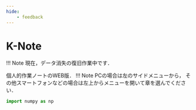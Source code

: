 ```yaml
---
hide:
    - feedback
---
```


# K-Note
!!! Note
    現在，データ消失の復旧作業中です．

個人的作業ノートのWEB版．
!!! Note
    PCの場合は左のサイドメニューから， その他スマートフォンなどの場合は左上からメニューを開いて章を選んでください．

```python
import numpy as np
```